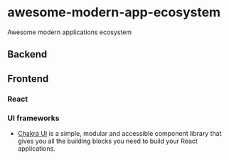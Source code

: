 # awesome-modern-app-ecosystem
Awesome modern applications ecosystem

## Backend

## Frontend

### React 
### UI frameworks 
* [Chakra UI](https://chakra-ui.com/) is a simple, modular and accessible component library that gives you all the building blocks you need to build your React applications.
